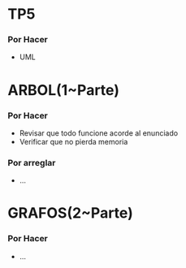 # TP5
### Por Hacer
- UML
# ARBOL(1~Parte)
### Por Hacer
- Revisar que todo funcione acorde al enunciado
- Verificar que no pierda memoria
### Por arreglar
- ...
# GRAFOS(2~Parte)
### Por Hacer
- ...
